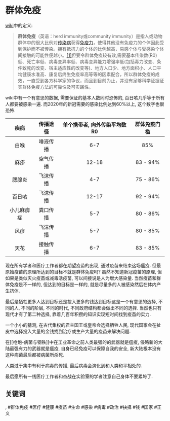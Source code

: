 # 群体免疫

[wiki](https://zh.wikipedia.org/wiki/%E7%BE%A4%E4%BD%93%E5%85%8D%E7%96%AB)中的定义:

> **群体免疫**（英语：herd immunity或community immunity）是指人或动物群体中的很大比例对[传染病](https://zh.wikipedia.org/wiki/%E4%BC%A0%E6%9F%93%E7%97%85 "传染病")获得[免疫力](https://zh.wikipedia.org/wiki/%E5%85%8D%E7%96%AB%E5%8A%9B "免疫力")，使得其他没有免疫力的个体因此受到保护而不被传染。拥有抵抗力的个体的比例越高，易感个体与受感染个体间接触的可能性便越小。[\[1\]](#cite_note-Smallpox-1)但要令群体免疫较有效,需要基本传染数(R0)低、死亡率低、病毒变异率低、病毒变异能力增强率低(包括毒力改变、条件致死的改变、宿主适应性的改变等)、地方人口少、地方面积小、人口平均健康水准高、康复后终生免疫率高等等的因素配合，所以群体免疫的成效，一直受到各方科学家的争议，而且到目前为止，并没有足够科学证据证实群体免疫方法的可靠性及可实践性。

wiki中有一个有意思的数据, 需要保证的基本人数同时恐怖的, 百日咳几乎等于所有人都要被感染一遍. 而2020年的新冠需要的感染比例达到60%以上, 这个数字也很恐怖.

| 疾病 | 传播途径 |单个携带者, 向外传染平均数 R0 | 群体免疫门槛 |
| :-: | :-: | :-: | :-: |
| 白喉 | 唾液传播 | 6\-7 | 85% |
| 麻疹 | 空气传播 | 12\-18 | 83 \- 94% |
| 腮腺炎 | 飞沫传播 | 4\-7 | 75 \- 86% |
| 百日咳 | 飞沫传播 | 12\-17 | 92 \- 94% |
| 小儿麻痹症 | 粪口传播 | 5\-7 | 80 \- 86% |
| 风疹 | 飞沫传播 | 5\-7 | 80 \- 85% |
| 天花 | 接触传播 | 6\-7 | 83 \- 85% |


现在所有学者和医疗工作者都在期望疫苗的出现, 通过疫苗来结束这场瘟疫. 但最原始疫苗的原理所达到的目标不就是群体免疫吗? 虽然不知道新冠疫苗的原理, 但如果是类似灭火疫苗或减毒活疫苗, 可以间接说是人为增大感染量. 当然疫苗和群体免疫是不一样的, 但达到的目标是一样的, 就是尽量多的人被感染然后在体内产生抗体.

最后是牺牲更多人达到目标还是投入更多的钱达到目标这是一个有意思的选择, 不同的人, 不同的阶层, 不同的时代, 不同政府结构都会做出不同的选择. 当然也只有现代才有了第二种选择, 靠着几百年积攒的知识实现短时间找到疫苗的实力.

一个小小的猜测, 在古代集权的君主国王或皇帝会选择牺牲人民, 现代国家会在扯皮中选择投入大量的金钱找到治疗或生产大量的疫苗来解决问题.

在[[枪炮-病菌与钢铁]]中在工业革命之前人类最强的的武器就是瘟疫, 侵略新的大陆最强有力的武器就是瘟疫, 自身已经免疫可以保障自我的安全, 新大陆根本没有这种病菌最后都被病菌所杀死.

人类过于集中有利于病毒的传播, 最后病毒会演化到和人类和平相处的.

最后愿所有一线医疗工作者和奋战在实验室的学者注意自己身体不要累垮了.

## 关键词
, #群体免疫 #医疗 #健康 #疫苗 #生命 #感染 #病毒 #政治 #抉择 #钱 #国家 #正义
